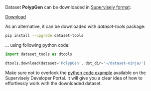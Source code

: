 Dataset **PolypGen** can be downloaded in [Supervisely format](https://developer.supervisely.com/api-references/supervisely-annotation-json-format):

 [Download](https://assets.supervisely.com/remote/eyJsaW5rIjogImZzOi8vYXNzZXRzLzIxNDVfUG9seXBHZW4vcG9seXBnZW4tRGF0YXNldE5pbmphLnRhciIsICJzaWciOiAidFE0d1BMazRYaVZCczV0OXo4MjZTODBnMDZoaStzRjY4MC9zbU5idWU0WT0ifQ==)

As an alternative, it can be downloaded with *dataset-tools* package:
``` bash
pip install --upgrade dataset-tools
```

... using following python code:
``` python
import dataset_tools as dtools

dtools.download(dataset='PolypGen', dst_dir='~/dataset-ninja/')
```
Make sure not to overlook the [python code example](https://developer.supervisely.com/getting-started/python-sdk-tutorials/iterate-over-a-local-project) available on the Supervisely Developer Portal. It will give you a clear idea of how to effortlessly work with the downloaded dataset.

